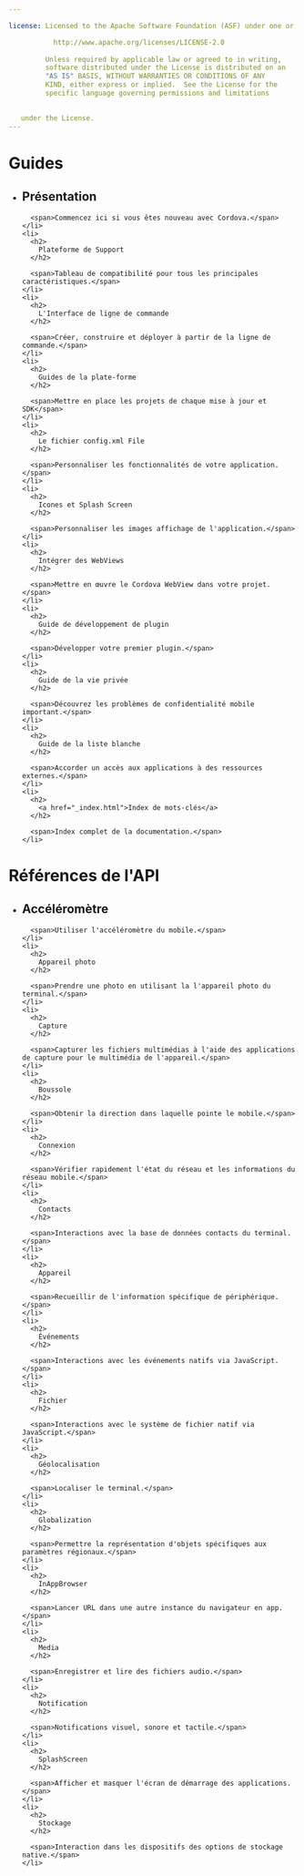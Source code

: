 ```yaml
---

license: Licensed to the Apache Software Foundation (ASF) under one or more contributor license agreements. See the NOTICE file distributed with this work for additional information regarding copyright ownership. The ASF licenses this file to you under the Apache License, Version 2.0 (the "License"); you may not use this file except in compliance with the License. You may obtain a copy of the License at

           http://www.apache.org/licenses/LICENSE-2.0
    
         Unless required by applicable law or agreed to in writing,
         software distributed under the License is distributed on an
         "AS IS" BASIS, WITHOUT WARRANTIES OR CONDITIONS OF ANY
         KIND, either express or implied.  See the License for the
         specific language governing permissions and limitations
    

   under the License.
---
```


<div id="home">
  <h1>
    Guides
  </h1>
  
  <ul>
    <li>
      <h2>
        Présentation
      </h2>
      
      <span>Commencez ici si vous êtes nouveau avec Cordova.</span>
    </li>
    <li>
      <h2>
        Plateforme de Support
      </h2>
      
      <span>Tableau de compatibilité pour tous les principales caractéristiques.</span>
    </li>
    <li>
      <h2>
        L'Interface de ligne de commande
      </h2>
      
      <span>Créer, construire et déployer à partir de la ligne de commande.</span>
    </li>
    <li>
      <h2>
        Guides de la plate-forme
      </h2>
      
      <span>Mettre en place les projets de chaque mise à jour et SDK</span>
    </li>
    <li>
      <h2>
        Le fichier config.xml File
      </h2>
      
      <span>Personnaliser les fonctionnalités de votre application.</span>
    </li>
    <li>
      <h2>
        Icones et Splash Screen
      </h2>
      
      <span>Personnaliser les images affichage de l'application.</span>
    </li>
    <li>
      <h2>
        Intégrer des WebViews
      </h2>
      
      <span>Mettre en œuvre le Cordova WebView dans votre projet.</span>
    </li>
    <li>
      <h2>
        Guide de développement de plugin
      </h2>
      
      <span>Développer votre premier plugin.</span>
    </li>
    <li>
      <h2>
        Guide de la vie privée
      </h2>
      
      <span>Découvrez les problèmes de confidentialité mobile important.</span>
    </li>
    <li>
      <h2>
        Guide de la liste blanche
      </h2>
      
      <span>Accorder un accès aux applications à des ressources externes.</span>
    </li>
    <li>
      <h2>
        <a href="_index.html">Index de mots-clés</a>
      </h2>
      
      <span>Index complet de la documentation.</span>
    </li>
  </ul>
  
  <h1>
    Références de l'API
  </h1>
  
  <ul>
    <li>
      <h2>
        Accéléromètre
      </h2>
      
      <span>Utiliser l'accéléromètre du mobile.</span>
    </li>
    <li>
      <h2>
        Appareil photo
      </h2>
      
      <span>Prendre une photo en utilisant la l'appareil photo du terminal.</span>
    </li>
    <li>
      <h2>
        Capture
      </h2>
      
      <span>Capturer les fichiers multimédias à l'aide des applications de capture pour le multimédia de l'appareil.</span>
    </li>
    <li>
      <h2>
        Boussole
      </h2>
      
      <span>Obtenir la direction dans laquelle pointe le mobile.</span>
    </li>
    <li>
      <h2>
        Connexion
      </h2>
      
      <span>Vérifier rapidement l'état du réseau et les informations du réseau mobile.</span>
    </li>
    <li>
      <h2>
        Contacts
      </h2>
      
      <span>Interactions avec la base de données contacts du terminal.</span>
    </li>
    <li>
      <h2>
        Appareil
      </h2>
      
      <span>Recueillir de l'information spécifique de périphérique.</span>
    </li>
    <li>
      <h2>
        Événements
      </h2>
      
      <span>Interactions avec les événements natifs via JavaScript.</span>
    </li>
    <li>
      <h2>
        Fichier
      </h2>
      
      <span>Interactions avec le système de fichier natif via JavaScript.</span>
    </li>
    <li>
      <h2>
        Géolocalisation
      </h2>
      
      <span>Localiser le terminal.</span>
    </li>
    <li>
      <h2>
        Globalization
      </h2>
      
      <span>Permettre la représentation d'objets spécifiques aux paramètres régionaux.</span>
    </li>
    <li>
      <h2>
        InAppBrowser
      </h2>
      
      <span>Lancer URL dans une autre instance du navigateur en app.</span>
    </li>
    <li>
      <h2>
        Media
      </h2>
      
      <span>Enregistrer et lire des fichiers audio.</span>
    </li>
    <li>
      <h2>
        Notification
      </h2>
      
      <span>Notifications visuel, sonore et tactile.</span>
    </li>
    <li>
      <h2>
        SplashScreen
      </h2>
      
      <span>Afficher et masquer l'écran de démarrage des applications.</span>
    </li>
    <li>
      <h2>
        Stockage
      </h2>
      
      <span>Interaction dans les dispositifs des options de stockage native.</span>
    </li>
  </ul>
</div>